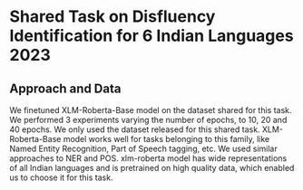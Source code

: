 # Shared Task on Disfluency Identification for 6 Indian Languages 2023

## Approach and Data

We finetuned XLM-Roberta-Base model on the dataset shared for this task. We performed 3 experiments varying the number of epochs,
to 10, 20 and 40 epochs.
We only used the dataset released for this shared task.
XLM-Roberta-Base model works well for tasks belonging to this family, like Named Entity Recognition, Part of Speech tagging, etc. 
We used similar approaches to NER and POS. xlm-roberta model has wide representations of all Indian languages and is pretrained on high quality
data, which enabled us to choose it for this task. 
